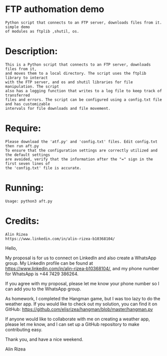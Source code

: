 
# **FTP authomation demo**
    Python script that connects to an FTP server, downloads files from it. simple demo 
    of modules as ftplib ,shutil, os.

# **Description:**
    This is a Python script that connects to an FTP server, downloads files from it,
    and moves them to a local directory. The script uses the ftplib library to interact
    with the FTP server, and os and shutil libraries for file manipulation. The script
    also has a logging function that writes to a log file to keep track of transferred 
    files and errors. The script can be configured using a config.txt file and has customizable
    intervals for file downloads and file movement.

# **Require:**
    Please download the 'atf.py' and 'config.txt' files. Edit config.txt then run aft.py
    To ensure that the configuration settings are correctly utilized and the default settings 
    are avoided, verify that the information after the "=" sign in the first seven lines of 
    the 'config.txt' file is accurate.
    
# **Running:**
    Usage: python3 aft.py

# **Credits:**
    Alin Rizea
    https://www.linkedin.com/in/alin-rizea-b10368104/


Hello,

My proposal is for us to connect on LinkedIn and also create a WhatsApp group. My LinkedIn profile can be found at https://www.linkedin.com/in/alin-rizea-b10368104/, and my phone number for WhatsApp is +44 7429 386264.

If you agree with my proposal, please let me know your phone number so I can add you to the WhatsApp group.

As homework, I completed the Hangman game, but I was too lazy to do the weather app. If you would like to check out my solution, you can find it on GitHub: https://github.com/elisrizea/hangman/blob/master/hangman.py

If anyone would like to collaborate with me on creating a weather app, please let me know, and I can set up a GitHub repository to make contributing easy.

Thank you, and have a nice weekend.

Alin Rizea
